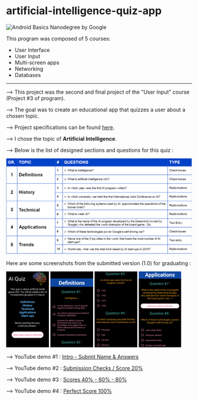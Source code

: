 # artificial-intelligence-quiz-app

![Android Basics Nanodegree by Google](https://www.udacity.com/course/android-basics-nanodegree-by-google--nd803)

This program was composed of 5 courses:
* User Interface
* User Input
* Multi-screen apps
* Networking
* Databases

---

--> This project was the second and final project of the "User Input" course (Project #3 of program).

--> The goal was to create an educational app that quizzes a user about a chosen topic.

--> Project specifications can be found [here](documentation/udacity-abn-quiz-app-specifications.pdf).

--> I chose the topic of <b>Artificial Intelligence</b>.

--> Below is the list of designed sections and questions for this quiz :

![alt tag](documentation/udacity-abn-quiz-app-themes-questions.PNG?raw=true)

Here are some screenshots from the submitted version (1.0) for graduating :

<img src ="documentation/screenshots/udacity-abn-quiz-app-v1.0-ss1.png?raw=true" width="23%"></img>
<img src ="documentation/screenshots/udacity-abn-quiz-app-v1.0-ss2.png?raw=true" width="23%"></img>
<img src ="documentation/screenshots/udacity-abn-quiz-app-v1.0-ss3.png?raw=true" width="23%"></img>
<img src ="documentation/screenshots/udacity-abn-quiz-app-v1.0-ss4.png?raw=true" width="23%"></img>

--> YouTube demo #1 : [Intro - Submit Name & Answers](https://www.youtube.com/watch?v=YQh5L1Vrk2s)

--> YouTube demo #2 : [Submission Checks / Score 20% ](https://www.youtube.com/watch?v=SDCErl0CnnM)

--> YouTube demo #3 : [Scores 40% - 60% - 80%](https://www.youtube.com/watch?v=ofbphqK6W1A)

--> YouTube demo #4 : [Perfect Score 100%](https://www.youtube.com/watch?v=7jfiQyZSFs4)

